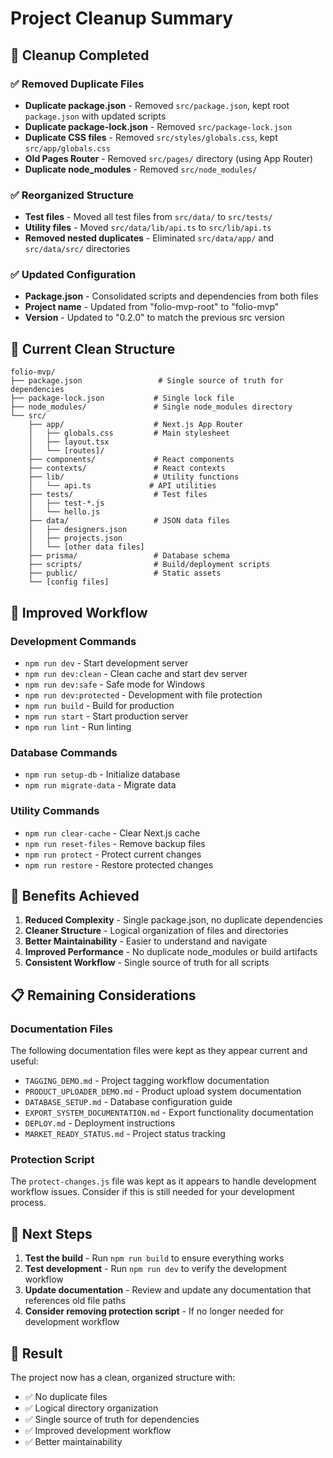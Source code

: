# Project Cleanup Summary

## 🧹 Cleanup Completed

### ✅ Removed Duplicate Files
- **Duplicate package.json** - Removed `src/package.json`, kept root `package.json` with updated scripts
- **Duplicate package-lock.json** - Removed `src/package-lock.json`
- **Duplicate CSS files** - Removed `src/styles/globals.css`, kept `src/app/globals.css`
- **Old Pages Router** - Removed `src/pages/` directory (using App Router)
- **Duplicate node_modules** - Removed `src/node_modules/`

### ✅ Reorganized Structure
- **Test files** - Moved all test files from `src/data/` to `src/tests/`
- **Utility files** - Moved `src/data/lib/api.ts` to `src/lib/api.ts`
- **Removed nested duplicates** - Eliminated `src/data/app/` and `src/data/src/` directories

### ✅ Updated Configuration
- **Package.json** - Consolidated scripts and dependencies from both files
- **Project name** - Updated from "folio-mvp-root" to "folio-mvp"
- **Version** - Updated to "0.2.0" to match the previous src version

## 📁 Current Clean Structure

```
folio-mvp/
├── package.json                 # Single source of truth for dependencies
├── package-lock.json           # Single lock file
├── node_modules/               # Single node_modules directory
└── src/
    ├── app/                    # Next.js App Router
    │   ├── globals.css         # Main stylesheet
    │   ├── layout.tsx
    │   └── [routes]/
    ├── components/             # React components
    ├── contexts/               # React contexts
    ├── lib/                    # Utility functions
    │   └── api.ts             # API utilities
    ├── tests/                  # Test files
    │   ├── test-*.js
    │   └── hello.js
    ├── data/                   # JSON data files
    │   ├── designers.json
    │   ├── projects.json
    │   └── [other data files]
    ├── prisma/                 # Database schema
    ├── scripts/                # Build/deployment scripts
    ├── public/                 # Static assets
    └── [config files]
```

## 🚀 Improved Workflow

### Development Commands
- `npm run dev` - Start development server
- `npm run dev:clean` - Clean cache and start dev server
- `npm run dev:safe` - Safe mode for Windows
- `npm run dev:protected` - Development with file protection
- `npm run build` - Build for production
- `npm run start` - Start production server
- `npm run lint` - Run linting

### Database Commands
- `npm run setup-db` - Initialize database
- `npm run migrate-data` - Migrate data

### Utility Commands
- `npm run clear-cache` - Clear Next.js cache
- `npm run reset-files` - Remove backup files
- `npm run protect` - Protect current changes
- `npm run restore` - Restore protected changes

## 🎯 Benefits Achieved

1. **Reduced Complexity** - Single package.json, no duplicate dependencies
2. **Cleaner Structure** - Logical organization of files and directories
3. **Better Maintainability** - Easier to understand and navigate
4. **Improved Performance** - No duplicate node_modules or build artifacts
5. **Consistent Workflow** - Single source of truth for all scripts

## 📋 Remaining Considerations

### Documentation Files
The following documentation files were kept as they appear current and useful:
- `TAGGING_DEMO.md` - Project tagging workflow documentation
- `PRODUCT_UPLOADER_DEMO.md` - Product upload system documentation
- `DATABASE_SETUP.md` - Database configuration guide
- `EXPORT_SYSTEM_DOCUMENTATION.md` - Export functionality documentation
- `DEPLOY.md` - Deployment instructions
- `MARKET_READY_STATUS.md` - Project status tracking

### Protection Script
The `protect-changes.js` file was kept as it appears to handle development workflow issues. Consider if this is still needed for your development process.

## 🔄 Next Steps

1. **Test the build** - Run `npm run build` to ensure everything works
2. **Test development** - Run `npm run dev` to verify the development workflow
3. **Update documentation** - Review and update any documentation that references old file paths
4. **Consider removing protection script** - If no longer needed for development workflow

## 🎉 Result

The project now has a clean, organized structure with:
- ✅ No duplicate files
- ✅ Logical directory organization
- ✅ Single source of truth for dependencies
- ✅ Improved development workflow
- ✅ Better maintainability 